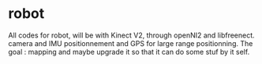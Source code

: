 # robot
All codes for robot, will be with Kinect V2, through openNI2 and libfreenect. camera and IMU positionnement and GPS for large range positionning. The goal : mapping and maybe upgrade it so that it can do some stuf by it self.

